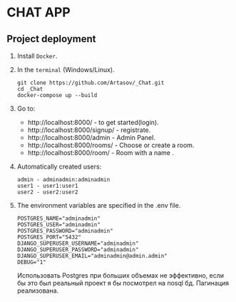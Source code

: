 # CHAT APP

## **Project deployment**

1. Install `Docker`.
2. In the `terminal` (Windows/Linux).

    ```
    git clone https://github.com/Artasov/_Chat.git
    cd _Chat
    docker-compose up --build
    ```
3. Go to:
    - http://localhost:8000/ - to get started(login).
    - http://localhost:8000/signup/ - registrate.
    - http://localhost:8000/admin - Admin Panel.
    - http://localhost:8000/rooms/ - Choose or create a room.
    - http://localhost:8000/room/<slug> - Room with a name <slug>.

4. Automatically created users:
    ```
    admin - adminadmin:adminadmin
    user1 - user1:user1
    user2 - user2:user2
    ```

5. The environment variables are specified in the .env file.
    ```
    POSTGRES_NAME="adminadmin"
    POSTGRES_USER="adminadmin"
    POSTGRES_PASSWORD="adminadmin"
    POSTGRES_PORT="5432"
    DJANGO_SUPERUSER_USERNAME="adminadmin"
    DJANGO_SUPERUSER_PASSWORD="adminadmin"
    DJANGO_SUPERUSER_EMAIL="adminadmin@admin.admin"
    DEBUG="1"
    ```
   
    Использовать Postgres при больших объемах не эффективно, 
    если бы это был реальный проект я бы посмотрел на nosql бд.
    Пагинация реализована.
